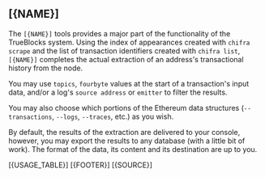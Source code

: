 ## [{NAME}]

The `[{NAME}]` tools provides a major part of the functionality of the TrueBlocks system. Using the index of appearances created with `chifra scrape` and the list of transaction identifiers created with `chifra list`, `[{NAME}]` completes the actual extraction of an address's transactional history from the node.

You may use `topics`, `fourbyte` values at the start of a transaction's input data, and/or a log's `source address` or `emitter` to filter the results.

You may also choose which portions of the Ethereum data structures (`--transactions`, `--logs`, `--traces`, etc.) as you wish.

By default, the results of the extraction are delivered to your console, however, you may export the results to any database (with a little bit of work). The format of the data, its content and its destination are up to you.

[{USAGE_TABLE}]
[{FOOTER}]
[{SOURCE}]
